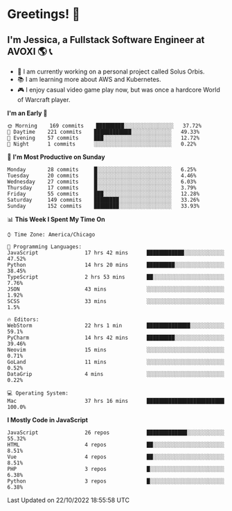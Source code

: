 # Greetings! 🧠

## I'm Jessica, a Fullstack Software Engineer at AVOXI 🌎 📞

- 🌟 I am currently working on a personal project called Solus Orbis.
- 📚 I am learning more about AWS and Kubernetes.
- 🎮 I enjoy casual video game play now, but was once a hardcore World of Warcraft player.

<!--START_SECTION:waka-->
**I'm an Early 🐤** 

```text
🌞 Morning    169 commits    █████████░░░░░░░░░░░░░░░░   37.72% 
🌆 Daytime    221 commits    ████████████░░░░░░░░░░░░░   49.33% 
🌃 Evening    57 commits     ███░░░░░░░░░░░░░░░░░░░░░░   12.72% 
🌙 Night      1 commits      ░░░░░░░░░░░░░░░░░░░░░░░░░   0.22%

```
📅 **I'm Most Productive on Sunday** 

```text
Monday       28 commits     █░░░░░░░░░░░░░░░░░░░░░░░░   6.25% 
Tuesday      20 commits     █░░░░░░░░░░░░░░░░░░░░░░░░   4.46% 
Wednesday    27 commits     █░░░░░░░░░░░░░░░░░░░░░░░░   6.03% 
Thursday     17 commits     █░░░░░░░░░░░░░░░░░░░░░░░░   3.79% 
Friday       55 commits     ███░░░░░░░░░░░░░░░░░░░░░░   12.28% 
Saturday     149 commits    ████████░░░░░░░░░░░░░░░░░   33.26% 
Sunday       152 commits    ████████░░░░░░░░░░░░░░░░░   33.93%

```


📊 **This Week I Spent My Time On** 

```text
⌚︎ Time Zone: America/Chicago

💬 Programming Languages: 
JavaScript               17 hrs 42 mins      ████████████░░░░░░░░░░░░░   47.52% 
Python                   14 hrs 20 mins      █████████░░░░░░░░░░░░░░░░   38.45% 
TypeScript               2 hrs 53 mins       ██░░░░░░░░░░░░░░░░░░░░░░░   7.76% 
JSON                     43 mins             ░░░░░░░░░░░░░░░░░░░░░░░░░   1.92% 
SCSS                     33 mins             ░░░░░░░░░░░░░░░░░░░░░░░░░   1.5%

🔥 Editors: 
WebStorm                 22 hrs 1 min        ██████████████░░░░░░░░░░░   59.1% 
PyCharm                  14 hrs 42 mins      █████████░░░░░░░░░░░░░░░░   39.46% 
Neovim                   15 mins             ░░░░░░░░░░░░░░░░░░░░░░░░░   0.71% 
GoLand                   11 mins             ░░░░░░░░░░░░░░░░░░░░░░░░░   0.52% 
DataGrip                 4 mins              ░░░░░░░░░░░░░░░░░░░░░░░░░   0.22%

💻 Operating System: 
Mac                      37 hrs 16 mins      █████████████████████████   100.0%

```

**I Mostly Code in JavaScript** 

```text
JavaScript               26 repos            █████████████░░░░░░░░░░░░   55.32% 
HTML                     4 repos             ██░░░░░░░░░░░░░░░░░░░░░░░   8.51% 
Vue                      4 repos             ██░░░░░░░░░░░░░░░░░░░░░░░   8.51% 
PHP                      3 repos             █░░░░░░░░░░░░░░░░░░░░░░░░   6.38% 
Python                   3 repos             █░░░░░░░░░░░░░░░░░░░░░░░░   6.38%

```



 Last Updated on 22/10/2022 18:55:58 UTC
<!--END_SECTION:waka-->

<!--
**jessikuh/jessikuh** is a ✨ _special_ ✨ repository because its `README.md` (this file) appears on your GitHub profile.

Here are some ideas to get you started:

- 🔭 I’m currently working on ...
- 🌱 I’m currently learning ...
- 👯 I’m looking to collaborate on ...
- 🤔 I’m looking for help with ...
- 💬 Ask me about ...
- 📫 How to reach me: ...
- 😄 Pronouns: ...
- ⚡ Fun fact: ...
-->
